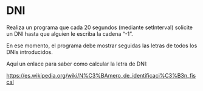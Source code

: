 # DNI

Realiza un programa que cada 20 segundos (mediante setInterval) solicite un DNI hasta que alguien le escriba la cadena “-1”.

En ese momento, el programa debe mostrar seguidas las letras de todos los DNIs introducidos.

Aquí un enlace para saber como calcular la letra de DNI:

<https://es.wikipedia.org/wiki/N%C3%BAmero_de_identificaci%C3%B3n_fiscal>
